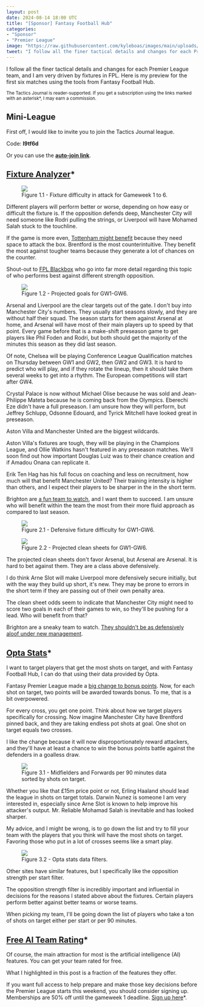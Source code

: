 ```yaml
---
layout: post
date: 2024-08-14 18:00 UTC
title: "[Sponsor] Fantasy Football Hub"
categories:
- "Sponsor"
- "Premier League"
image: "https://raw.githubusercontent.com/kyleboas/images/main/uploads/2024/08/14/Image-14Aug2024_14:47:47.png"
tweet: "I follow all the finer tactical details and changes for each Premier League team, and I am very driven by fixtures in FPL. Here is my preview for the first six matches using the tools from @FFH_HQ. #ad"
---
```


I follow all the finer tactical details and changes for each Premier League team, and I am very driven by fixtures in FPL. Here is my preview for the first six matches using the tools from Fantasy Football Hub.

<!---more---> 

<small>The Tactics Journal is reader-supported. If you get a subscription using the links marked with an asterisk*, I may earn a commission. </small>

## Mini-League

First off, I would like to invite you to join the Tactics Journal league.

Code: **l9tf6d**

Or you can use the **[auto-join link](https://fantasy.premierleague.com/leagues/auto-join/l9tf6d)**.

## [Fixture Analyzer](https://www.fantasyfootballhub.co.uk/fixture-ticker?via=tacticsjournal)*

<figure>
    <img src="https://raw.githubusercontent.com/kyleboas/images/main/uploads/2024/08/14/Image-14Aug2024_03:25:31.png">
    <figcaption>Figure 1.1 - Fixture difficulty in attack for Gameweek 1 to 6.</figcaption>
</figure>

Different players will perform better or worse, depending on how easy or difficult the fixture is. If the opposition defends deep, Manchester City will need someone like Rodri pulling the strings, or Liverpool will have Mohamed Salah stuck to the touchline. 

If the game is more even, [Tottenham might benefit](https://tacticsjournal.com/2024/05/12/tottenham-cross-too-much/) because they need space to attack the box. Brentford is the most counterintuitive. They benefit the most against tougher teams because they generate a lot of chances on the counter.  

Shout-out to [FPL Blackbox](https://www.youtube.com/live/eo4piiTmrio?si=Pfuuj-jxwRmGEywg) who go into far more detail regarding this topic of who performs best against different strength opposition. 

<figure>
    <img src="https://raw.githubusercontent.com/kyleboas/images/main/uploads/2024/08/14/Image-14Aug2024_03:29:53.png">
    <figcaption>Figure 1.2 - Projected goals for GW1-GW6.</figcaption>
</figure>

Arsenal and Liverpool are the clear targets out of the gate. I don't buy into Manchester City's numbers. They usually start seasons slowly, and they are without half their squad. The season starts for them against Arsenal at home, and Arsenal will have most of their main players up to speed by that point. Every game before that is a make-shift preseason game to get players like Phil Foden and Rodri, but both should get the majority of the minutes this season as they did last season. 

Of note, Chelsea will be playing Conference League Qualification matches on Thursday between GW1 and GW2, then GW2 and GW3. It is hard to predict who will play, and if they rotate the lineup, then it should take them several weeks to get into a rhythm. The European competitions will start after GW4. 

Crystal Palace is now without Michael Olise because he was sold and Jean-Philippe Mateta because he is coming back from the Olympics. Eberechi Eze didn't have a full preseason. I am unsure how they will perform, but Jeffrey Schlupp, Odsonne Edouard, and Tyrick Mitchell have looked great in preseason. 

Aston Villa and Manchester United are the biggest wildcards.

Aston Villa's fixtures are tough, they will be playing in the Champions League, and Ollie Watkins hasn't featured in any preseason matches. We'll soon find out how important Douglas Luiz was to their chance creation and if Amadou Onana can replicate it.

Erik Ten Hag has his full focus on coaching and less on recruitment, how much will that benefit Manchester United? Their training intensity is higher than others, and I expect their players to be sharper in the in the short term. 

Brighton are [a fun team to watch](https://tacticsjournal.com/2024/08/03/fabian-hurzeler-gives-the-brighton-players-confidence-in-themselves/), and I want them to succeed. I am unsure who will benefit within the team the most from their more fluid approach as compared to last season.

<figure>
    <img src="https://raw.githubusercontent.com/kyleboas/images/main/uploads/2024/08/14/Image-14Aug2024_03:29:54.png">
    <figcaption>Figure 2.1 - Defensive fixture difficulty for GW1-GW6.</figcaption>
</figure>

<figure>
    <img src="https://raw.githubusercontent.com/kyleboas/images/main/uploads/2024/08/14/Image-14Aug2024_03:29:52.png">
    <figcaption>Figure 2.2 - Projected clean sheets for GW1-GW6.</figcaption>
</figure>

The projected clean sheets don't favor Arsenal, but Arsenal are Arsenal. It is hard to bet against them. They are a class above defensively.

I do think Arne Slot will make Liverpool more defensively secure initially, but with the way they build up short, it's new. They may be prone to errors in the short term if they are passing out of their own penalty area.

The clean sheet odds seem to indicate that Manchester City might need to score two goals in each of their games to win, so they'll be pushing for a lead. Who will benefit from that? 

Brighton are a sneaky team to watch. [They shouldn't be as defensively aloof under new management](https://tacticsjournal.com/2024/08/03/fabian-hurzeler-gives-the-brighton-players-confidence-in-themselves/).

## [Opta Stats](https://www.fantasyfootballhub.co.uk/opta?via=tacticsjournal)*

I want to target players that get the most shots on target, and with Fantasy Football Hub, I can do that using their data provided by Opta.

Fantasy Premier League made a [big change to bonus points](https://www.premierleague.com/news/4058895). Now, for each shot on target, two points will be awarded towards bonus. To me, that is a bit overpowered. 

For every cross, you get one point. Think about how we target players specifically for crossing. Now imagine Manchester City have Brentford pinned back, and they are taking endless pot shots at goal. One shot on target equals two crosses. 

I like the change because it will now disproportionately reward attackers, and they'll have at least a chance to win the bonus points battle against the defenders in a goalless draw.

<figure>
    <img src="https://raw.githubusercontent.com/kyleboas/images/main/uploads/2024/08/14/Image-14Aug2024_13:43:00.png">
    <figcaption>Figure 3.1 - Midfielders and Forwards per 90 minutes data sorted by shots on target. </figcaption>
</figure>

Whether you like that £15m price point or not, Erling Haaland should lead the league in shots on target totals. Darwin Nunez is someone I am very interested in, especially since Arne Slot is known to help improve his attacker's output. Mr. Reliable Mohamad Salah is inevitable and has looked sharper.

My advice, and I might be wrong, is to go down the list and try to fill your team with the players that you think will have the most shots on target. Favoring those who put in a lot of crosses seems like a smart play.

<figure>
    <img src="https://raw.githubusercontent.com/kyleboas/images/main/uploads/2024/08/14/Image-14Aug2024_13:20:51.png">
    <figcaption>Figure 3.2 - Opta stats data filters.</figcaption>
</figure>

Other sites have similar features, but I specifically like the opposition strength per start filter.

The opposition strength filter is incredibly important and influential in decisions for the reasons I stated above about the fixtures. Certain players perform better against better teams or worse teams.  

When picking my team, I'll be going down the list of players who take a ton of shots on target either per start or per 90 minutes. 

## [Free AI Team Rating](https://www.fantasyfootballhub.co.uk/my-team/pick?via=tacticsjournal)*

Of course, the main attraction for most is the artificial intelligence (AI) features. You can get your team rated for free. 

What I highlighted in this post is a fraction of the features they offer.

If you want full access to help prepare and make those key decisions before the Premier League starts this weekend, you should consider signing up. Memberships are 50% off until the gameweek 1 deadline. [Sign up here](https://www.fantasyfootballhub.co.uk/join?via=tacticsjournal)*.

